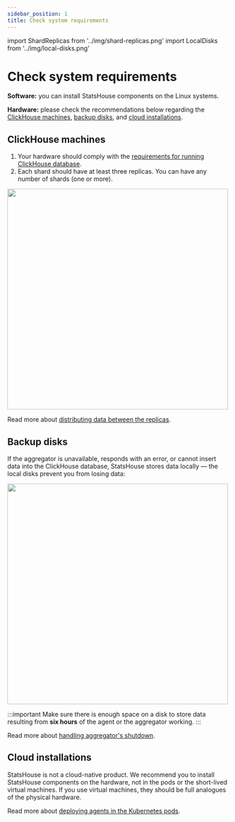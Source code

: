 ```yaml
---
sidebar_position: 1
title: Check system requirements
---
```


import ShardReplicas from '../img/shard-replicas.png'
import LocalDisks from '../img/local-disks.png'

# Check system requirements

**Software:** you can install StatsHouse components on the Linux systems.

**Hardware:** please check the recommendations below regarding the [ClickHouse machines](#clickhouse-machines),
[backup disks](#backup-disks), and [cloud installations](#cloud-installations).

## ClickHouse machines

1. Your hardware should comply with the
   [requirements for running ClickHouse database](https://clickhouse.com/docs/ru/operations/requirements).
2. Each shard should have at least three replicas. You can have any number of shards (one or more).

<img src={ShardReplicas} width="500"/>

Read more about
[distributing data between the replicas](conceptual%20overview/components.md#handling-aggregators-shutdown).

## Backup disks

If the aggregator is unavailable, responds with an error, or cannot insert data into the ClickHouse database,
StatsHouse stores data locally — the local disks prevent you from losing data:

<img src={LocalDisks} width="500"/>

:::important
Make sure there is enough space on a disk to store data resulting from **six hours** of the agent or the aggregator
working.
:::

Read more about [handling aggregator's shutdown](conceptual%20overview/components.md#handling-aggregators-shutdown).

## Cloud installations

StatsHouse is not a cloud-native product. We recommend you to install StatsHouse components on the hardware, not in
the pods or the short-lived virtual machines. If you use virtual machines, they should be full analogues of the
physical hardware.

Read more about
[deploying agents in the Kubernetes pods](conceptual%20overview/components.md#deploying-agents-in-the-kubernetes-pods).
